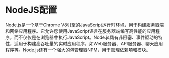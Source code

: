 <!--
 * @Author: luyb luyb@xunzhaotech.com
 * @Date: 2022-11-24 11:59:56
 * @LastEditors: luyb luyb@xunzhaotech.com
 * @LastEditTime: 2025-07-20 19:26:44
 * @FilePath: \micro-design-docs\docs\guide\index.md
 * @Description: 这是默认设置,请设置`customMade`, 打开koroFileHeader查看配置 进行设置: https://github.com/OBKoro1/koro1FileHeader/wiki/%E9%85%8D%E7%BD%AE
-->
# NodeJS配置
Node.js是一个基于Chrome V8引擎的JavaScript运行时环境，用于构建服务器端和网络应用程序。它允许您使用JavaScript语言在服务器端编写高性能的应用程序，而不仅仅是在浏览器中执行JavaScript。Node.js具有非阻塞、事件驱动的特性，适用于构建高吞吐量的实时应用程序，如Web服务器、API服务器、聊天应用程序等。Node.js还有一个强大的包管理器NPM，用于管理依赖项和模块。